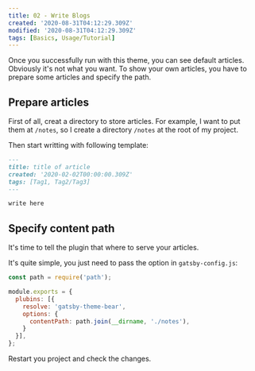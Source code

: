 ```yaml
---
title: 02 - Write Blogs
created: '2020-08-31T04:12:29.309Z'
modified: '2020-08-31T04:12:29.309Z'
tags: [Basics, Usage/Tutorial]
---
```


Once you successfully run with this theme, you can see default articles.
Obviously it's not what you want.
To show your own articles, you have to prepare some articles and specify the path.

## Prepare articles

First of all, creat a directory to store articles.
For example, I want to put them at `/notes`, so I create a directory `/notes` at the root of my project.

Then start writting with following template:

```markdown
---
title: title of article
created: '2020-02-02T00:00:00.309Z'
tags: [Tag1, Tag2/Tag3]
---

write here
```

## Specify content path

It's time to tell the plugin that where to serve your articles.

It's quite simple, you just need to pass the option in `gatsby-config.js`:

```javascript
const path = require('path');

module.exports = {
  plubins: [{
    resolve: 'gatsby-theme-bear',
    options: {
      contentPath: path.join(__dirname, './notes'),
    }
  }],
};

```

Restart you project and check the changes.

